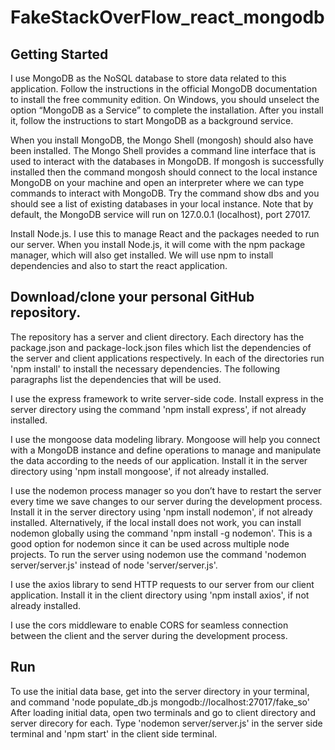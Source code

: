 # FakeStackOverFlow_react_mongodb

## Getting Started
I use MongoDB as the NoSQL database to store data related to this application. Follow
the instructions in the official MongoDB documentation to install the free community edition.
On Windows, you should unselect the option “MongoDB as a Service” to complete the
installation. After you install it, follow the instructions to start MongoDB as a background
service.

When you install MongoDB, the Mongo Shell (mongosh) should also have been installed.
The Mongo Shell provides a command line interface that is used to interact with the databases in MongoDB. 
If mongosh is successfully installed then the command mongosh should connect to the local instance MongoDB on your machine 
and open an interpreter where we can type commands to interact with MongoDB. Try the command
show dbs and you should see a list of existing databases in your local instance. Note that by
default, the MongoDB service will run on 127.0.0.1 (localhost), port 27017.

Install Node.js. I use this to manage React and the packages needed to run our server.
When you install Node.js, it will come with the npm package manager, which will also get
installed. We will use npm to install dependencies and also to start the react application.

## Download/clone your personal GitHub repository.
The repository has a server and client directory. 
Each directory has the package.json and package-lock.json files which list
the dependencies of the server and client applications respectively. 
In each of the directories run 'npm install' to install the necessary dependencies. 
The following paragraphs list the dependencies that will be used.

I use the express framework to write server-side code. Install express in the server
directory using the command 'npm install express', if not already installed. 

I use the mongoose data modeling library. Mongoose will help you connect with a
MongoDB instance and define operations to manage and manipulate the data according to the
needs of our application. Install it in the server directory using 'npm install mongoose', if
not already installed.

I use the nodemon process manager so you don’t have to restart the server every time we
save changes to our server during the development process. Install it in the server directory using
'npm install nodemon', if not already installed. Alternatively, if the local install does not
work, you can install nodemon globally using the command 'npm install -g nodemon'.
This is a good option for nodemon since it can be used across multiple node projects. To run the
server using nodemon use the command 'nodemon server/server.js' instead of
node 'server/server.js'.

I use the axios library to send HTTP requests to our server from our client application.
Install it in the client directory using 'npm install axios', if not already installed.

I use the cors middleware to enable CORS for seamless connection between the client
and the server during the development process.

## Run
To use the initial data base, get into the server directory in your terminal, and command 'node populate_db.js mongodb://localhost:27017/fake_so'
After loading initial data, open two terminals and go to client directory and server direcory for each.
Type 'nodemon server/server.js' in the server side terminal and 'npm start' in the client side terminal.
